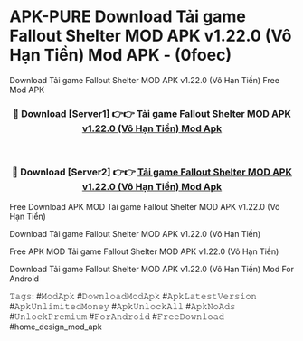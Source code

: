 # APK-PURE Download Tải game Fallout Shelter MOD APK v1.22.0 (Vô Hạn Tiền) Mod APK - (0foec)
Download Tải game Fallout Shelter MOD APK v1.22.0 (Vô Hạn Tiền) Free Mod APK

<div align="center">
<h3>🔴 Download [Server1] 👉👉 <a href="https://apk-comot.site?title=Tải_game_Fallout_Shelter_MOD_APK_v1.22.0_(Vô_Hạn_Tiền)">Tải game Fallout Shelter MOD APK v1.22.0 (Vô Hạn Tiền) Mod Apk</a></h3><br>

<h3>🔴 Download [Server2] 👉👉 <a href="https://apk-comot.site?title=Tải_game_Fallout_Shelter_MOD_APK_v1.22.0_(Vô_Hạn_Tiền)">Tải game Fallout Shelter MOD APK v1.22.0 (Vô Hạn Tiền) Mod Apk</a></h3>
</div>


Free Download APK MOD Tải game Fallout Shelter MOD APK v1.22.0 (Vô Hạn Tiền)

Download Tải game Fallout Shelter MOD APK v1.22.0 (Vô Hạn Tiền) 

Free APK MOD Tải game Fallout Shelter MOD APK v1.22.0 (Vô Hạn Tiền) 

Download Tải game Fallout Shelter MOD APK v1.22.0 (Vô Hạn Tiền) Mod For Android

𝚃𝚊𝚐𝚜: #𝙼𝚘𝚍𝙰𝚙𝚔 #𝙳𝚘𝚠𝚗𝚕𝚘𝚊𝚍𝙼𝚘𝚍𝙰𝚙𝚔 #𝙰𝚙𝚔𝙻𝚊𝚝𝚎𝚜𝚝𝚅𝚎𝚛𝚜𝚒𝚘𝚗 #𝙰𝚙𝚔𝚄𝚗𝚕𝚒𝚖𝚒𝚝𝚎𝚍𝙼𝚘𝚗𝚎𝚢 #𝙰𝚙𝚔𝚄𝚗𝚕𝚘𝚌𝚔𝙰𝚕𝚕 #𝙰𝚙𝚔𝙽𝚘𝙰𝚍𝚜 #𝚄𝚗𝚕𝚘𝚌𝚔𝙿𝚛𝚎𝚖𝚒𝚞𝚖 #𝙵𝚘𝚛𝙰𝚗𝚍𝚛𝚘𝚒𝚍 #𝙵𝚛𝚎𝚎𝙳𝚘𝚠𝚗𝚕𝚘𝚊𝚍 #home_design_mod_apk